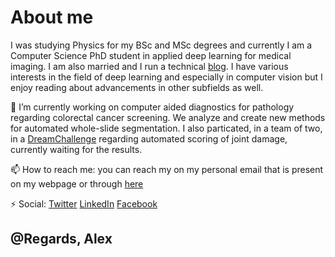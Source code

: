 # About me

 I was studying Physics for my BSc and MSc degrees and currently I am a Computer Science PhD student in applied deep learning for medical imaging. I am also married and I run a technical [blog](https://olaralex.com). I have various interests in the field of deep learning and especially in computer vision but I enjoy reading about advancements in other subfields as well. 
 
🔭 I’m currently working on computer aided diagnostics for pathology regarding colorectal cancer screening. We analyze and create new methods for automated whole-slide segmentation. I also particated, in a team of two, in a [DreamChallenge](https://www.synapse.org/#!Synapse:syn20545111/wiki/594083) regarding automated scoring of joint damage, currently waiting for the results.
 
📫 How to reach me: you can reach my on my personal email that is present on my webpage or through [here](mailto:olaralex@student.elte.hu)
 
⚡ Social: [Twitter](https://twitter.com/qbeer666) [LinkedIn](https://www.linkedin.com/in/alex-olar/) [Facebook](https://www.facebook.com/qbeer666) 

## @Regards, Alex
